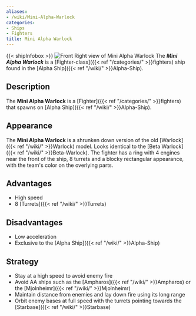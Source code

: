 ```yaml
---
aliases:
- /wiki/Mini-Alpha-Warlock
categories:
- Ships
- Fighters
title: Mini Alpha Warlock
---
```


{{< shipInfobox >}} ![Front Right view of Mini Alpha
Warlock](Mini_Alpha_Warlock_view.png "Front Right view of Mini Alpha Warlock") The **_Mini Alpha Warlock_** is a [Fighter-class]({{< ref "/categories/" >}}fighters) ship found in the [Alpha Ship]({{< ref "/wiki/" >}}Alpha-Ship).

## Description

The **Mini Alpha Warlock** is a [Fighter]({{< ref "/categories/" >}}fighters) that spawns on [Alpha Ship]({{< ref "/wiki/" >}}Alpha-Ship).

## Appearance

The **Mini Alpha Warlock** is a shrunken down version of the old [Warlock]({{< ref "/wiki/" >}}Warlock) model. Looks identical to the [Beta Warlock]({{< ref "/wiki/" >}}Beta-Warlock). The fighter has a ring with 4 engines near the front of the ship, 8 turrets and a blocky rectangular appearance, with the team's color on the overlying parts.

## Advantages

- High speed
- 8 [Turrets]({{< ref "/wiki/" >}}Turrets)

## Disadvantages

- Low acceleration
- Exclusive to the [Alpha Ship]({{< ref "/wiki/" >}}Alpha-Ship)

## Strategy

- Stay at a high speed to avoid enemy fire
- Avoid AA ships such as the [Ampharos]({{< ref "/wiki/" >}}Ampharos) or the [Mjolnheimr]({{< ref "/wiki/" >}}Mjolnheimr)
- Maintain distance from enemies and lay down fire using its long range
- Orbit enemy bases at full speed with the turrets pointing towards the [Starbase]({{< ref "/wiki/" >}}Starbase)
